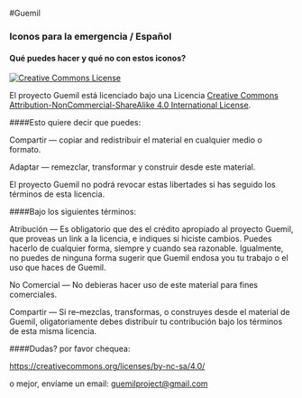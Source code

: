 #Guemil
### Iconos para la emergencia / Español
#### Qué puedes hacer y qué no con estos iconos?


<a rel="license" href="http://creativecommons.org/licenses/by-nc-sa/4.0/"><img alt="Creative Commons License" style="border-width:0" src="https://i.creativecommons.org/l/by-nc-sa/4.0/80x15.png" /></a><br />

El proyecto Guemil está licenciado bajo una Licencia <a rel="license" href="http://creativecommons.org/licenses/by-nc-sa/4.0/">Creative Commons Attribution-NonCommercial-ShareAlike 4.0 International License</a>.


####Esto quiere decir que puedes:

Compartir — copiar and redistribuir el material en cualquier medio o formato.

Adaptar — remezclar, transformar y construir desde este material.

El proyecto Guemil no podrá revocar estas libertades si has seguido los términos de esta licencia.

####Bajo los siguientes términos:

Atribución — Es obligatorio que des el crédito apropiado al proyecto Guemil, que proveas un link a la licencia, e indiques si hiciste cambios. Puedes hacerlo de cualquier forma, siempre y cuando sea razonable. Igualmente, no puedes de ninguna forma sugerir que Guemil endosa you tu trabajo o el uso que haces de Guemil.

No Comercial — No debieras hacer uso de este material para fines comerciales.

Compartir — Si re–mezclas, transformas, o construyes desde el material de Guemil, oligatoriamente debes distribuir tu contribución bajo los términos de esta misma licencia.


####Dudas? por favor chequea:


https://creativecommons.org/licenses/by-nc-sa/4.0/

o mejor, envíame un email: guemilproject@gmail.com